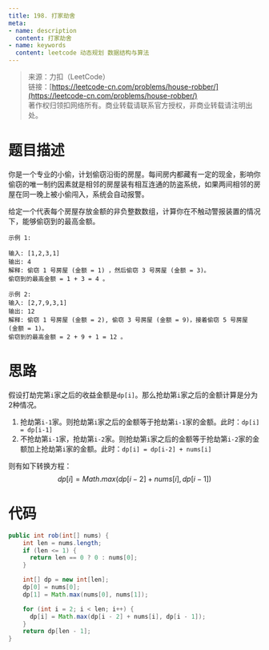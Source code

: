 ```yaml
---
title: 198. 打家劫舍
meta:
- name: description 
  content: 打家劫舍
- name: keywords
  content: leetcode 动态规划 数据结构与算法
---
```


> 来源：力扣（LeetCode）  
链接：[https://leetcode-cn.com/problems/house-robber/](https://leetcode-cn.com/problems/house-robber/)  
著作权归领扣网络所有。商业转载请联系官方授权，非商业转载请注明出处。

# 题目描述

你是一个专业的小偷，计划偷窃沿街的房屋。每间房内都藏有一定的现金，影响你偷窃的唯一制约因素就是相邻的房屋装有相互连通的防盗系统，如果两间相邻的房屋在同一晚上被小偷闯入，系统会自动报警。

给定一个代表每个房屋存放金额的非负整数数组，计算你在不触动警报装置的情况下，能够偷窃到的最高金额。
```
示例 1:

输入: [1,2,3,1]
输出: 4
解释: 偷窃 1 号房屋 (金额 = 1) ，然后偷窃 3 号房屋 (金额 = 3)。
偷窃到的最高金额 = 1 + 3 = 4 。

示例 2:
输入: [2,7,9,3,1]
输出: 12
解释: 偷窃 1 号房屋 (金额 = 2), 偷窃 3 号房屋 (金额 = 9)，接着偷窃 5 号房屋 (金额 = 1)。
偷窃到的最高金额 = 2 + 9 + 1 = 12 。
```

# 思路
假设打劫完第`i`家之后的收益金额是`dp[i]`。那么抢劫第`i`家之后的金额计算是分为2种情况。  
1. 抢劫第`i-1`家。则抢劫第`i`家之后的金额等于抢劫第`i-1`家的金额。此时：`dp[i] = dp[i-1]`
2. 不抢劫第`i-1`家，抢劫第`i-2`家。则抢劫第`i`家之后的金额等于抢劫第`i-2`家的金额加上抢劫第`i`家的金额。此时：`dp[i] = dp[i-2] + nums[i]`

则有如下转换方程：
$$dp[i] = Math.max(dp[i-2] + nums[i], dp[i-1])$$

# 代码
```java
public int rob(int[] nums) {
    int len = nums.length;
    if (len <= 1) {
      return len == 0 ? 0 : nums[0];
    }

    int[] dp = new int[len];
    dp[0] = nums[0];
    dp[1] = Math.max(nums[0], nums[1]);

    for (int i = 2; i < len; i++) {
      dp[i] = Math.max(dp[i - 2] + nums[i], dp[i - 1]);
    }
    return dp[len - 1];
}
```


